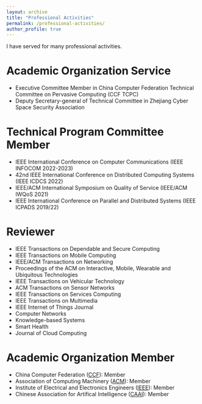 ```yaml
---
layout: archive
title: "Professional Activities"
permalink: /professional-activities/
author_profile: true
---
```

I have served for many professional activities.

Academic Organization Service
======
* Executive Committee Member in China Computer Federation Technical Committee on Pervasive Computing (CCF TCPC)
* Deputy Secretary-general of Technical Committee in Zhejiang Cyber Space Security Association

Technical Program Committee Member
======
* IEEE International Conference on Computer Communications (IEEE INFOCOM 2022-2023)
* 42nd IEEE International Conference on Distributed Computing Systems (IEEE ICDCS 2022)
* IEEE/ACM International Symposium on Quality of Service (IEEE/ACM IWQoS 2021)
* IEEE International Conference on Parallel and Distributed Systems (IEEE ICPADS 2019/22)

Reviewer
======
* IEEE Transactions on Dependable and Secure Computing
* IEEE Transactions on Mobile Computing
* IEEE/ACM Transactions on Networking
* Proceedings of the ACM on Interactive, Mobile, Wearable and Ubiquitous Technologies
* IEEE Transactions on Vehicular Technology
* ACM Transactions on Sensor Networks
* IEEE Transactions on Services Computing
* IEEE Transactions on Multimedia
* IEEE Internet of Things Journal
* Computer Networks
* Knowledge-based Systems
* Smart Health
* Journal of Cloud Computing

Academic Organization Member
======
* China Computer Federation ([CCF](https://www.ccf.org.cn/)): Member
* Association of Computing Machinery ([ACM](https://www.acm.org/)): Member
* Institute of Electrical and Electronics Engineers ([IEEE](https://www.ieee.org)): Member
* Chinese Association for Artifical Intelligence ([CAAI](https://www.caai.cn)): Member